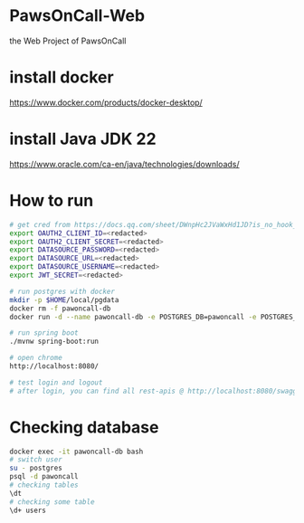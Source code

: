 # PawsOnCall-Web

the Web Project of PawsOnCall

# install docker

https://www.docker.com/products/docker-desktop/

# install Java JDK 22

https://www.oracle.com/ca-en/java/technologies/downloads/

# How to run

```bash
# get cred from https://docs.qq.com/sheet/DWnpHc2JVaWxHd1JD?is_no_hook_redirect=1&tab=x88fn0
export OAUTH2_CLIENT_ID=<redacted>
export OAUTH2_CLIENT_SECRET=<redacted>
export DATASOURCE_PASSWORD=<redacted>
export DATASOURCE_URL=<redacted>
export DATASOURCE_USERNAME=<redacted>
export JWT_SECRET=<redacted>

# run postgres with docker
mkdir -p $HOME/local/pgdata
docker rm -f pawoncall-db
docker run -d --name pawoncall-db -e POSTGRES_DB=pawoncall -e POSTGRES_USER=postgres -e POSTGRES_PASSWORD="${DATASOURCE_PASSWORD}" -v "${HOME}"/local/pgdata:/var/lib/postgresql/data -p 5432:5432 --restart always postgres

# run spring boot
./mvnw spring-boot:run

# open chrome
http://localhost:8080/

# test login and logout
# after login, you can find all rest-apis @ http://localhost:8080/swagger-ui/index.html
```

# Checking database

```bash
docker exec -it pawoncall-db bash
# switch user
su - postgres
psql -d pawoncall
# checking tables
\dt
# checking some table
\d+ users
```
